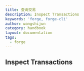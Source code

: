 ```yaml
---
title: 查询交易
description: Inspect Transactions
keywords: 'forge, forge-cli'
author: wangshijun
category: handbook
layout: documentation
tags:
  - forge
---
```


## Inspect Transactions
